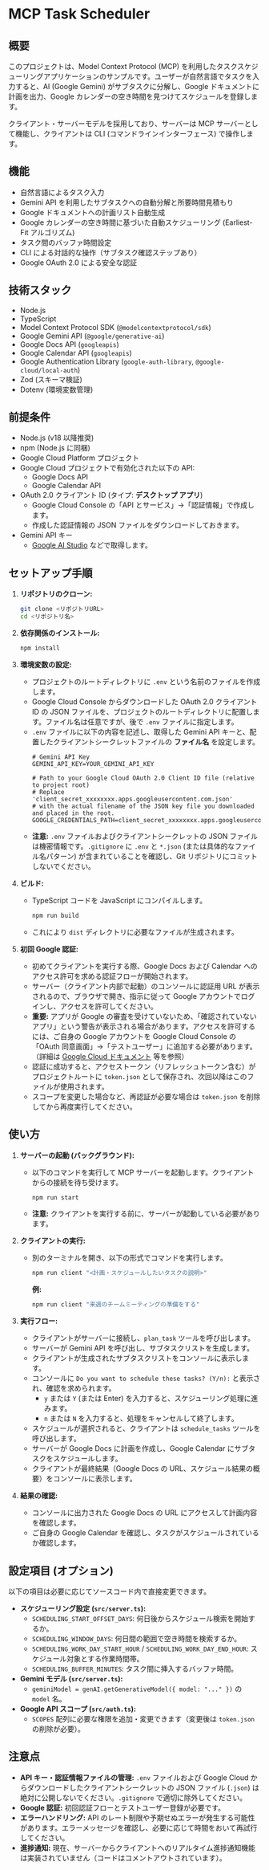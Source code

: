 # MCP Task Scheduler

## 概要

このプロジェクトは、Model Context Protocol (MCP) を利用したタスクスケジューリングアプリケーションのサンプルです。ユーザーが自然言語でタスクを入力すると、AI (Google Gemini) がサブタスクに分解し、Google ドキュメントに計画を出力、Google カレンダーの空き時間を見つけてスケジュールを登録します。

クライアント・サーバーモデルを採用しており、サーバーは MCP サーバーとして機能し、クライアントは CLI (コマンドラインインターフェース) で操作します。

## 機能

-   自然言語によるタスク入力
-   Gemini API を利用したサブタスクへの自動分解と所要時間見積もり
-   Google ドキュメントへの計画リスト自動生成
-   Google カレンダーの空き時間に基づいた自動スケジューリング (Earliest-Fit アルゴリズム)
-   タスク間のバッファ時間設定
-   CLI による対話的な操作（サブタスク確認ステップあり）
-   Google OAuth 2.0 による安全な認証

## 技術スタック

-   Node.js
-   TypeScript
-   Model Context Protocol SDK (`@modelcontextprotocol/sdk`)
-   Google Gemini API (`@google/generative-ai`)
-   Google Docs API (`googleapis`)
-   Google Calendar API (`googleapis`)
-   Google Authentication Library (`google-auth-library`, `@google-cloud/local-auth`)
-   Zod (スキーマ検証)
-   Dotenv (環境変数管理)

## 前提条件

-   Node.js (v18 以降推奨)
-   npm (Node.js に同梱)
-   Google Cloud Platform プロジェクト
-   Google Cloud プロジェクトで有効化された以下の API:
    -   Google Docs API
    -   Google Calendar API
-   OAuth 2.0 クライアント ID (タイプ: **デスクトップ アプリ**)
    -   Google Cloud Console の「API とサービス」->「認証情報」で作成します。
    -   作成した認証情報の JSON ファイルをダウンロードしておきます。
-   Gemini API キー
    -   [Google AI Studio](https://aistudio.google.com/app/apikey) などで取得します。

## セットアップ手順

1.  **リポジトリのクローン:**
    ```bash
    git clone <リポジトリURL>
    cd <リポジトリ名>
    ```

2.  **依存関係のインストール:**
    ```bash
    npm install
    ```

3.  **環境変数の設定:**
    *   プロジェクトのルートディレクトリに `.env` という名前のファイルを作成します。
    *   Google Cloud Console からダウンロードした OAuth 2.0 クライアント ID の JSON ファイルを、プロジェクトのルートディレクトリに配置します。ファイル名は任意ですが、後で `.env` ファイルに指定します。
    *   `.env` ファイルに以下の内容を記述し、取得した Gemini API キーと、配置したクライアントシークレットファイルの **ファイル名** を設定します。
        ```dotenv
        # Gemini API Key
        GEMINI_API_KEY=YOUR_GEMINI_API_KEY

        # Path to your Google Cloud OAuth 2.0 Client ID file (relative to project root)
        # Replace 'client_secret_xxxxxxxx.apps.googleusercontent.com.json'
        # with the actual filename of the JSON key file you downloaded and placed in the root.
        GOOGLE_CREDENTIALS_PATH=client_secret_xxxxxxxx.apps.googleusercontent.com.json
        ```
    *   **注意:** `.env` ファイルおよびクライアントシークレットの JSON ファイルは機密情報です。`.gitignore` に `.env` と `*.json` (または具体的なファイル名パターン) が含まれていることを確認し、Git リポジトリにコミットしないでください。

4.  **ビルド:**
    *   TypeScript コードを JavaScript にコンパイルします。
        ```bash
        npm run build
        ```
    *   これにより `dist` ディレクトリに必要なファイルが生成されます。

5.  **初回 Google 認証:**
    *   初めてクライアントを実行する際、Google Docs および Calendar へのアクセス許可を求める認証フローが開始されます。
    *   サーバー（クライアント内部で起動）のコンソールに認証用 URL が表示されるので、ブラウザで開き、指示に従って Google アカウントでログインし、アクセスを許可してください。
    *   **重要:** アプリが Google の審査を受けていないため、「確認されていないアプリ」という警告が表示される場合があります。アクセスを許可するには、ご自身の Google アカウントを Google Cloud Console の「OAuth 同意画面」->「テストユーザー」に追加する必要があります。（詳細は [Google Cloud ドキュメント](https://developers.google.com/identity/protocols/oauth2/web-server#handlingresponse) 等を参照）
    *   認証に成功すると、アクセストークン（リフレッシュトークン含む）がプロジェクトルートに `token.json` として保存され、次回以降はこのファイルが使用されます。
    *   スコープを変更した場合など、再認証が必要な場合は `token.json` を削除してから再度実行してください。

## 使い方

1.  **サーバーの起動 (バックグラウンド):**
    *   以下のコマンドを実行して MCP サーバーを起動します。クライアントからの接続を待ち受けます。
        ```bash
        npm run start
        ```
    *   **注意:** クライアントを実行する前に、サーバーが起動している必要があります。

2.  **クライアントの実行:**
    *   別のターミナルを開き、以下の形式でコマンドを実行します。
        ```bash
        npm run client "<計画・スケジュールしたいタスクの説明>"
        ```
        **例:**
        ```bash
        npm run client "来週のチームミーティングの準備をする"
        ```

3.  **実行フロー:**
    *   クライアントがサーバーに接続し、`plan_task` ツールを呼び出します。
    *   サーバーが Gemini API を呼び出し、サブタスクリストを生成します。
    *   クライアントが生成されたサブタスクリストをコンソールに表示します。
    *   コンソールに `Do you want to schedule these tasks? (Y/n):` と表示され、確認を求められます。
        *   `y` または `Y` (または Enter) を入力すると、スケジューリング処理に進みます。
        *   `n` または `N` を入力すると、処理をキャンセルして終了します。
    *   スケジュールが選択されると、クライアントは `schedule_tasks` ツールを呼び出します。
    *   サーバーが Google Docs に計画を作成し、Google Calendar にサブタスクをスケジュールします。
    *   クライアントが最終結果（Google Docs の URL、スケジュール結果の概要）をコンソールに表示します。

4.  **結果の確認:**
    *   コンソールに出力された Google Docs の URL にアクセスして計画内容を確認します。
    *   ご自身の Google Calendar を確認し、タスクがスケジュールされているか確認します。

## 設定項目 (オプション)

以下の項目は必要に応じてソースコード内で直接変更できます。

-   **スケジューリング設定 (`src/server.ts`):**
    -   `SCHEDULING_START_OFFSET_DAYS`: 何日後からスケジュール検索を開始するか。
    -   `SCHEDULING_WINDOW_DAYS`: 何日間の範囲で空き時間を検索するか。
    -   `SCHEDULING_WORK_DAY_START_HOUR` / `SCHEDULING_WORK_DAY_END_HOUR`: スケジュール対象とする作業時間帯。
    -   `SCHEDULING_BUFFER_MINUTES`: タスク間に挿入するバッファ時間。
-   **Gemini モデル (`src/server.ts`):**
    -   `geminiModel = genAI.getGenerativeModel({ model: "..." })` の `model` 名。
-   **Google API スコープ (`src/auth.ts`):**
    -   `SCOPES` 配列に必要な権限を追加・変更できます（変更後は `token.json` の削除が必要）。

## 注意点

-   **API キー・認証情報ファイルの管理:** `.env` ファイルおよび Google Cloud からダウンロードしたクライアントシークレットの JSON ファイル (`.json`) は絶対に公開しないでください。`.gitignore` で適切に除外してください。
-   **Google 認証:** 初回認証フローとテストユーザー登録が必要です。
-   **エラーハンドリング:** API のレート制限や予期せぬエラーが発生する可能性があります。エラーメッセージを確認し、必要に応じて時間をおいて再試行してください。
-   **進捗通知:** 現在、サーバーからクライアントへのリアルタイム進捗通知機能は実装されていません（コードはコメントアウトされています）。 